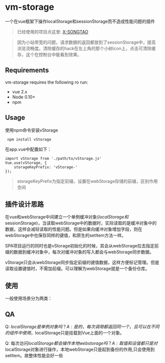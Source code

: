 # vm-storage


一个在vue框架下操作localStorage和sessionStorage而不造成性能问题的插件


> 已经使用的项目点这里: [X-SONGTAO](http://xiangsongtao.com "X-SONGTAO")

> 因为小站带宽的问题，请求数据的返回都放到了sessionStorage中，提高浏览流畅度。清除缓存的hack在左上角的那个小树icon上，点击可清除缓存，这个在控制台中能看到效果。



## Requirements

vm-storage requires the following ro run:

- vue 2.x
- Node 0.10+
- npm 





## Usage

使用npm命令安装vStorage

```
 npm install vStorage

```




在app.vue中配置如下：

```
import vStorage from './path/to/vStorage.js'
Vue.use(vStorage, {
    storageKeyPrefix: 'vStorage-'
});
```
> storageKeyPrefix为指定前缀，设置在webStorage存储的前缀，区别作用空间

## 插件设计思路

在vue和webStorage中间建立一个单例缓冲对象($localStorage和$sessionStorage)，当读取webStorage中的数据时，实际读取的是缓冲对象中的数据，这样会减轻读取的性能问题。但是如果向缓冲对象增加字段，则在webStorage中也保存同样的键值，和原生的setItem方法一样。

SPA项目运行的同时也是vStorage初始化的时候，其会从webStorage拉去指定前缀的数据到缓冲对象中，每次对缓冲对象的写入都会与webStorage同步数据。

vStorage只会从webStorage同步指定前缀的键值数据，这样方便标记管理。但是读取设置键值时，不需加前缀。可以理解为webStorage就是一个备份仓库。



## 使用

一般使用场景分为两类：






## QA

Q: $localStorage是单例对象吗？    
A: 是的，每次调用都返回同一个，且可以在不同的组件中使用，$localStorage只是挂载到Vue上面的一个对象。

Q: 每次访问$localStorage都会操作本地web storage吗？    
A: 取值和设值都只是对$localStorage对象进行操作，本地webStorage只是起到备份的作用,只会使用到setItem。故整体性能会好一些


